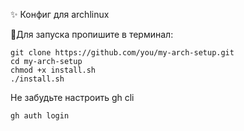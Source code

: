 ✨ Конфиг для archlinux

🚀Для запуска пропишите в терминал:

```
git clone https://github.com/you/my-arch-setup.git
cd my-arch-setup
chmod +x install.sh
./install.sh
```

Не забудьте настроить gh cli

```
gh auth login
```

